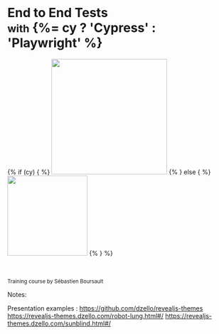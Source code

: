 <!-- .slide: class="slide--presentation-title" -->

<br>
<div class="flex justify-content-center mt-400">
  <h1>End to End Tests <br>
  <small class="ms-50r" style="line-height:inherit">with</small> {%= cy ? 'Cypress' : 'Playwright' %}</h1>
  {% if (cy) { %}
  <img class="ms-200r mb-200r" width="260" src="img/logo/cypress-logo.jpeg">
  {% } else { %}
  <img class="ms-200r" width="180" src="img/logo/playwright-seeklogo.svg">
  {% } %}
</div>


<br>

<br>

<p class="text-center"><small>Training course by Sébastien Boursault</small>

Notes:

Presentation examples : https://github.com/dzello/revealjs-themes
https://revealjs-themes.dzello.com/robot-lung.html#/
https://revealjs-themes.dzello.com/sunblind.html#/
